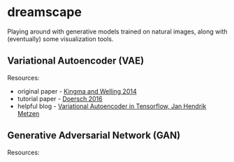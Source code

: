 # dreamscape
Playing around with generative models trained on natural images, along with (eventually) some visualization tools.

## Variational Autoencoder (VAE)
Resources:
* original paper - [Kingma and Welling 2014](https://arxiv.org/abs/1312.6114)
* tutorial paper - [Doersch 2016](https://arxiv.org/pdf/1606.05908v2.pdf)
* helpful blog - [Variational Autoencoder in Tensorflow, Jan Hendrik Metzen](https://jmetzen.github.io/2015-11-27/vae.html)

## Generative Adversarial Network (GAN)
Resources:
